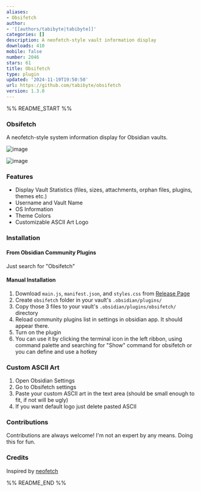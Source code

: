 ```yaml
---
aliases:
- Obsifetch
author:
- '[[authors/tabibyte|tabibyte]]'
categories: []
description: A neofetch-style vault information display
downloads: 410
mobile: false
number: 2046
stars: 61
title: Obsifetch
type: plugin
updated: '2024-11-19T19:50:50'
url: https://github.com/tabibyte/obsifetch
version: 1.3.0
---
```


%% README_START %%

### Obsifetch

A neofetch-style system information display for Obsidian vaults.

![image](https://github.com/user-attachments/assets/c3cd2c6e-8d7a-4e03-b529-cb471ef8d2b6)

![image](https://github.com/user-attachments/assets/a7902d47-1b4c-4881-9b1b-43c6aec842fb)


### Features

- Display Vault Statistics (files, sizes, attachments, orphan files, plugins, themes etc.)
- Username and Vault Name
- OS Information
- Theme Colors
- Customizable ASCII Art Logo

### Installation

#### From Obsidian Community Plugins

Just search for "Obsifetch"

#### Manual Installation

1. Download `main.js`, `manifest.json`, and `styles.css` from [Release Page](https://github.com/tabibyte/obsifetch/releases)
2. Create `obsifetch` folder in your vault's `.obsidian/plugins/`
3. Copy those 3 files to your vault's `.obsidian/plugins/obsifetch/` directory
4. Reload community plugins list in settings in obsidian app. It should appear there.
5. Turn on the plugin
6. You can use it by clicking the terminal icon in the left ribbon, using command palette and searching for "Show" command for obsifetch or you can define and use a hotkey

### Custom ASCII Art

1. Open Obsidian Settings
2. Go to Obsifetch settings
3. Paste your custom ASCII art in the text area
(should be small enough to fit, if not will be ugly)
4. If you want default logo just delete pasted ASCII

### Contributions

Contributions are always welcome! I'm not an expert by any means. Doing this for fun.

### Credits

Inspired by [neofetch](https://github.com/dylanaraps/neofetch)


%% README_END %%